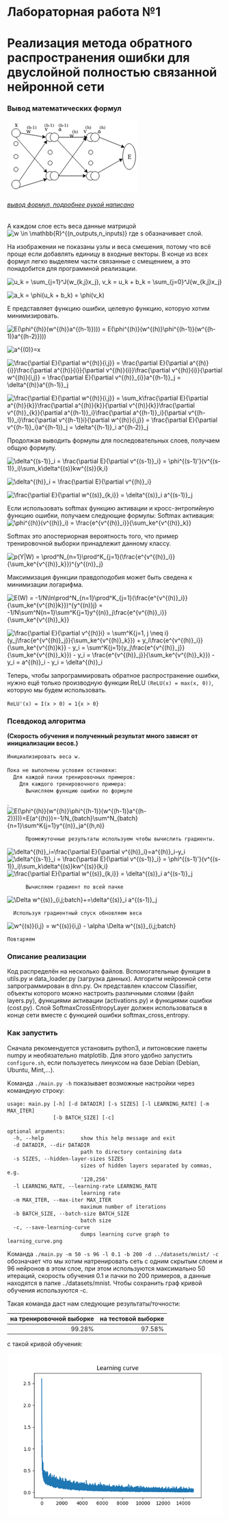 # Лабораторная работa №1
# Реализация метода обратного распространения ошибки для двуслойной полностью связанной нейронной сети

### Вывод математических формул

![dnn-diagram](dnn-diagram.png)

###### [вывод формул, подробнее рукой написано](./deriving-formulas.png)

А каждом слое есть веса данные матрицой
![w  \in \mathbb{R}^{(n\_outputs,n_inputs)}](https://latex.codecogs.com/svg.latex?w&space;\in&space;\mathbb{R}^{(n\_outputs,n_inputs)})
где s обазначивает слой.

На изображении не показаны узлы и веса смешения, потому что всё проще если добавлять единицу в входные векторы. В конце из всех формул легко выделяем части связанные с смещением, а это понадобится для программной реализации.

![u_k = \sum_{j=1}^J{w_{k,j}x_j}, v_k = u_k + b_k = \sum_{j=0}^J{w_{k,j}x_j}](https://latex.codecogs.com/svg.latex?u_k&space;=&space;\sum_{j=1}^J{w_{k,j}x_j},&space;v_k&space;=&space;u_k&space;&plus;&space;b_k&space;=&space;\sum_{j=0}^J{w_{k,j}x_j})

![a_k = \phi(u_k + b_k) = \phi(v_k)](https://latex.codecogs.com/svg.latex?a_k&space;=&space;\phi(u_k&space;&plus;&space;b_k)&space;=&space;\phi(v_k))

Е представляет функцию ошибки, целевую функцию, которую хотим минимизировать.

![E(\phi^{(h)}(w^{(h)}a^{(h-1)}))) = E(\phi^{(h)}(w^{(h)}\phi^{(h-1)}(w^{(h-1)}a^{(h-2)})))](https://latex.codecogs.com/svg.latex?E(\phi^{(h)}(w^{(h)}a^{(h-1)}))=E(\phi^{(h)}(w^{(h)}\phi^{(h-1)}(w^{(h-1)}a^{(h-2)}))))

![a^{(0)}=x](https://latex.codecogs.com/svg.latex?a^{(0)}=x)

![\frac{\partial E}{\partial w^{(h)}_{i,j}} = \frac{\partial E}{\partial a^{(h)}_{i}}\frac{\partial a^{(h)}_{i}}{\partial v^{(h)}_{i}}\frac{\partial v^{(h)}_{i}}{\partial w^{(h)}_{i,j}} = \frac{\partial E}{\partial v^{(h)}_{i}}a^{(h-1)}_j = \delta^{(h)}a^{(h-1)}_j](https://latex.codecogs.com/svg.latex?\frac{\partial&space;E}{\partial&space;w^{(h)}_{i,j}}&space;=&space;\frac{\partial&space;E}{\partial&space;a^{(h)}_{i}}\frac{\partial&space;a^{(h)}_{i}}{\partial&space;v^{(h)}_{i}}\frac{\partial&space;v^{(h)}_{i}}{\partial&space;w^{(h)}_{i,j}}&space;=&space;\frac{\partial&space;E}{\partial&space;v^{(h)}_{i}}a^{(h-1)}_j&space;=&space;\delta^{(h)}a^{(h-1)}_j)


![\frac{\partial E}{\partial w^{(h)}_{i,j}} = \sum_k\frac{\partial E}{\partial a^{(h)}_{k}}\frac{\partial a^{(h)}_{k}}{\partial v^{(h)}_{k}}\frac{\partial v^{(h)}_{k}}{\partial a^{(h-1)}_i}\frac{\partial a^{(h-1)}_i}{\partial v^{(h-1)}_i}\frac{\partial v^{(h-1)}_i}{\partial w^{(h)}_{i,j}} = \frac{\partial E}{\partial v^{(h-1)}_i}a^{(h-1)}_j = \delta^{(h-1)}_i a^{(h-2)}_j](https://latex.codecogs.com/svg.latex?\frac{\partial&space;E}{\partial&space;w^{(h)}_{i,j}}&space;=&space;\sum_k\frac{\partial&space;E}{\partial&space;a^{(h)}_{k}}\frac{\partial&space;a^{(h)}_{k}}{\partial&space;v^{(h)}_{k}}\frac{\partial&space;v^{(h)}_{k}}{\partial&space;a^{(h-1)}_i}\frac{\partial&space;a^{(h-1)}_i}{\partial&space;v^{(h-1)}_i}\frac{\partial&space;v^{(h-1)}_i}{\partial&space;w^{(h)}_{i,j}}&space;=&space;\frac{\partial&space;E}{\partial&space;v^{(h-1)}_i}a^{(h-1)}_j&space;=&space;\delta^{(h-1)}_i&space;a^{(h-2)}_j)

Продолжая выводить формулы для последовательных слоев,  получаем общую формулу.

![\delta^{(s-1)}_i = \frac{\partial E}{\partial v^{(s-1)}_i} = \phi^{(s-1)'}(v^{(s-1)}_i)\sum_k\delta^{(s)}_kw^{(s)}_{k,i}
](https://latex.codecogs.com/svg.latex?\delta^{(s-1)}_i&space;=&space;\frac{\partial&space;E}{\partial&space;v^{(s-1)}_i}&space;=&space;\phi^{(s-1)'}(v^{(s-1)}_i)\sum_k\delta^{(s)}_kw^{(s)}_{k,i})

![ \delta^{(h)}_i = \frac{\partial E}{\partial v^{(h)}_i}](https://latex.codecogs.com/svg.latex?\delta^{(h)}_i&space;=&space;\frac{\partial&space;E}{\partial&space;v^{(h)}_i})

![\frac{\partial E}{\partial w^{(s)}_{k,i}} = \delta^{(s)}_i a^{(s-1)}_j](https://latex.codecogs.com/svg.latex?\frac{\partial&space;E}{\partial&space;w^{(s)}_{k,i}}&space;=&space;\delta^{(s)}_i&space;a^{(s-1)}_j)

Если использовать softmax функцию активации и кросс-энтропийную функцию ошибки, получаем следующие формулы:
Softmax активация:
![\phi^{(h)}(v^{(h)}_i) = \frac{e^{v^{(h)}_i}}{\sum_ke^{v^{(h)}_k}}](https://latex.codecogs.com/svg.latex?\phi^{(h)}(v^{(h)}_i)&space;=&space;\frac{e^{v^{(h)}_i}}{\sum_ke^{v^{(h)}_k}})

Softmax это апостериорная вероятность того, что пример тренировочной
выборки принадлежит данному классу.

![p(Y|W) = \prod^N_{n=1}\prod^K_{j=1}(\frac{e^{v^{(h)}_i}}{\sum_ke^{v^{(h)}_k}})^{y^{(n)}_j}](https://latex.codecogs.com/svg.latex?p(Y|W)&space;=&space;\prod^N_{n=1}\prod^K_{j=1}(\frac{e^{v^{(h)}_i}}{\sum_ke^{v^{(h)}_k}})^{y^{(n)}_j})

Максимизация функции правдоподобия может быть сведена к минимизации логарифма.

![E(W) = -1/N\ln\prod^N_{n=1}\prod^K_{j=1}(\frac{e^{v^{(h)}_i}}{\sum_ke^{v^{(h)}_k}})^{y^{(n)}_j} = -1/N\sum^N_{n=1}\sum^K_{j=1}y^{(n)}_j\frac{e^{v^{(h)}_i}}{\sum_ke^{v^{(h)}_k}}](https://latex.codecogs.com/svg.latex?E(W)&space;=&space;-1/N\ln\prod^N_{n=1}\prod^K_{j=1}(\frac{e^{v^{(h)}_i}}{\sum_ke^{v^{(h)}_k}})^{y^{(n)}_j}&space;=&space;-1/N\sum^N_{n=1}\sum^K_{j=1}y^{(n)}_j\frac{e^{v^{(h)}_i}}{\sum_ke^{v^{(h)}_k}})

![\frac{\partial E}{\partial v^{(h)}_i} = \sum^K_{j=1, j \neq i}(y_j\frac{e^{v^{(h)}_j}}{\sum_ke^{v^{(h)}_k}}) + y_i\frac{e^{v^{(h)}_i}}{\sum_ke^{v^{(h)}_k}} - y_i = \sum^K_{j=1}(y_j\frac{e^{v^{(h)}_j}}{\sum_ke^{v^{(h)}_k}}) - y_i = \frac{e^{v^{(h)}_j}}{\sum_ke^{v^{(h)}_k}}) - y_i = a^{(h)}_i - y_i = \delta^{(h)}_i](https://latex.codecogs.com/svg.latex?\frac{\partial&space;E}{\partial&space;u^{(h)}_i}&space;=&space;\sum^K_{j=1,&space;j&space;\neq&space;i}(y_j\frac{e^{v^{(h)}_j}}{\sum_ke^{v^{(h)}_k}})&space;&plus;&space;y_i\frac{e^{v^{(h)}_i}}{\sum_ke^{v^{(h)}_k}}&space;-&space;y_i&space;=&space;\sum^K_{j=1}(y_j\frac{e^{v^{(h)}_j}}{\sum_ke^{v^{(h)}_k}}\)&space;-&space;y_i&space;=&space;\frac{e^{v^{(h)}_j}}{\sum_ke^{v^{(h)}_k}})&space;-&space;y_i&space;=&space;a^{(h)}_i&space;-&space;y_i&space;=&space;\delta^{(h)}_i)

Теперь, чтобы запрограммировать обратное распространение ошибки, нужно ещё только производную функции ReLU `(ReLU(x) = max(x, 0))`, которую мы будем использовать.

`ReLU'(x) = I(x > 0) = 1{x > 0}`

### Псевдокод алгоритма

**(Скорость обучения и полученный результат много зависят от инициализации весов.)**

```
Инициализировать веса w.

Пока не выполнены условия остановки:
  Для каждой пачки тренировочных примеров:
    Для каждого тренировочного примера:
      Вычисляем функцию ошибки по формуле
```
.![E(\phi^{(h)}(w^{(h)}\phi^{(h-1)}(w^{(h-1)}a^{(h-2)})))=E(a^{(h)})=-1/N_{batch}\sum^N_{batch}_{n=1}\sum^K_{j=1}y^{(n)}_ja^{(h,n)}](https://latex.codecogs.com/svg.latex?E(\phi^{(h)}(w^{(h)}\phi^{(h-1)}(w^{(h-1)}a^{(h-2)})))=E(a^{(h)})=-1/N_{batch}\sum^{N_{batch}}_{n=1}\sum^K_{j=1}y^{(n)}_ja^{(h,n)})
```
      Промежуточные результаты используем чтобы вычислить градиенты.
```
![\delta^{(h)}_i=\frac{\partial E}{\partial v^{(h)}_i}=a^{(h)}_i-y_i](https://latex.codecogs.com/svg.latex?\delta^{(h)}_i=\frac{\partial&space;E}{\partial&space;v^{(h)}_i}=a^{(h)}_i-y_i)
![\delta^{(s-1)}_i = \frac{\partial E}{\partial v^{(s-1)}_i} = \phi^{(s-1)'}(v^{(s-1)}_i)\sum_k\delta^{(s)}_kw^{(s)}_{k,i}
](https://latex.codecogs.com/svg.latex?\delta^{(s-1)}_i&space;=&space;\frac{\partial&space;E}{\partial&space;v^{(s-1)}_i}&space;=&space;\phi^{(s-1)'}(v^{(s-1)}_i)\sum_k\delta^{(s)}_kw^{(s)}_{k,i})
![\frac{\partial E}{\partial w^{(s)}_{k,i}} = \delta^{(s)}_i a^{(s-1)}_j](https://latex.codecogs.com/svg.latex?\frac{\partial&space;E}{\partial&space;w^{(s)}_{k,i}}&space;=&space;\delta^{(s)}_i&space;a^{(s-1)}_j)
```
      Вычисляем градиент по всей пачке
```
![\Delta w^{(s)}_{i,j;batch}+=\delta^{(s)}_i a^{(s-1)}_j](https://latex.codecogs.com/svg.latex?\Delta&space;w^{(s)}_{i,j;batch}&plus;=\delta^{(s)}_i&space;a^{(s-1)}_j)
```
  Используя градиентный спуск обновляем веса
```
![w^{(s)}_{i,j} = w^{(s)}_{i,j} - \alpha \Delta w^{(s)}_{i,j;batch}](https://latex.codecogs.com/svg.latex?w^{(s)}_{i,j}&space;=&space;w^{(s)}_{i,j}&space;-&space;\alpha&space;\Delta&space;w^{(s)}_{i,j;batch})
```
Повтаряем
```

### Описание реализации

Код распределён на несколько файлов. Вспомогательные функции в utils.py и data_loader.py (загрузка данных). Алгоритм нейронной сети запрограммирован в dnn.py. Он представлен классом Classifier, объекты которого можно настроить различными слоями (файл layers.py), функциями активации (activations.py) и функциями ошибки (cost.py). Слой SoftmaxCrossEntropyLayer должен использоваться в конце сети вместе с функцией ошибки softmax_cross_entropy.

### Как запустить

Сначала рекомендуется установить python3, и питоновские пакеты numpy и необязательно matplotlib. Для этого удобно запустить `configure.sh`, если пользуетесь линуксом на базе Debian (Debian, Ubuntu, Mint,...).

Kоманда `./main.py -h` показывает возможные настройки через командную строку:
```
usage: main.py [-h] [-d DATADIR] [-s SIZES] [-l LEARNING_RATE] [-m MAX_ITER]
               [-b BATCH_SIZE] [-c]

optional arguments:
  -h, --help            show this help message and exit
  -d DATADIR, --dir DATADIR
                        path to directory containing data
  -s SIZES, --hidden-layer-sizes SIZES
                        sizes of hidden layers separated by commas, e.g.
                        '128,256'
  -l LEARNING_RATE, --learning-rate LEARNING_RATE
                        learning rate
  -m MAX_ITER, --max-iter MAX_ITER
                        maximum number of iterations
  -b BATCH_SIZE, --batch-size BATCH_SIZE
                        batch size
  -c, --save-learning-curve
                        dumps learning curve graph to learning_curve.png
```

Kоманда `./main.py -m 50 -s 96 -l 0.1 -b 200 -d ../datasets/mnist/ -c` обозначает что мы хотим натренировать сеть с одним скрытым слоем и 96 нейронов в этом слое, при этом используются максимально 50 итераций, скорость обучения 0.1 и пачки по 200 примеров, а данные находятся в папке ../datasets/mnist. Чтобы сохранить граф кривой обучения используются -c.

Такая команда даст нам следующие результаты/точности:

| на тренировочной выборке | на тестовой выборке |
| ------------------------:| -------------------:|
|          99.28%          |        97.58%       |

с такой кривой обучения:


![learning-curve](./learning_curve.png)

